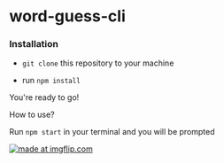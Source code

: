 # word-guess-cli

### Installation

* `git clone` this repository to your machine


* run `npm install`

You're ready to go!

How to use?

Run `npm start` in your terminal and you will be prompted 

<a href="https://imgflip.com/gif/29i0af"><img src="https://i.imgflip.com/29i0af.gif" title="made at imgflip.com"/></a>